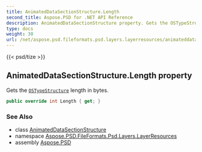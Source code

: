 ```yaml
---
title: AnimatedDataSectionStructure.Length
second_title: Aspose.PSD for .NET API Reference
description: AnimatedDataSectionStructure property. Gets the OSTypeStructure length in bytes
type: docs
weight: 30
url: /net/aspose.psd.fileformats.psd.layers.layerresources/animateddatasectionstructure/length/
---
```

{{< psd/tize >}}
## AnimatedDataSectionStructure.Length property

Gets the [`OSTypeStructure`](../../ostypestructure/) length in bytes.

```csharp
public override int Length { get; }
```

### See Also

* class [AnimatedDataSectionStructure](../)
* namespace [Aspose.PSD.FileFormats.Psd.Layers.LayerResources](../../animateddatasectionstructure/)
* assembly [Aspose.PSD](../../../)


